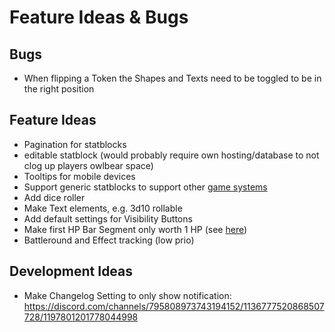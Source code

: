 # Feature Ideas & Bugs

## Bugs

+ When flipping a Token the Shapes and Texts need to be toggled to be in the right position

## Feature Ideas

+ Pagination for statblocks
+ editable statblock (would probably require own hosting/database to not clog up players owlbear space)
+ Tooltips for mobile devices
+ Support generic statblocks to support other [game systems](https://discord.com/channels/795808973743194152/1157319743196364971/1157319743196364971)
+ Add dice roller
+ Make Text elements, e.g. 3d10 rollable
+ Add default settings for Visibility Buttons
+ Make first HP Bar Segment only worth 1 HP (see [here](https://github.com/kamejosh/owlbear-hp-tracker/issues/23))
+ Battleround and Effect tracking (low prio)

## Development Ideas

+ Make Changelog Setting to only show notification: https://discord.com/channels/795808973743194152/1136777520868507728/1197801201778044998